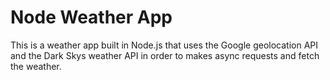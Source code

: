 # Node Weather App
This is a weather app built in Node.js that uses the Google geolocation API and the Dark Skys weather API in order to makes async requests and fetch the weather.
